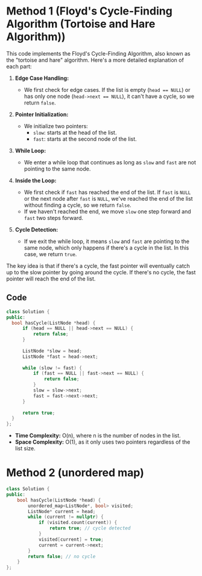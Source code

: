 
# Method 1 (Floyd's Cycle-Finding Algorithm (Tortoise and Hare Algorithm))

This code implements the Floyd's Cycle-Finding Algorithm, also known as the "tortoise and hare" algorithm. Here's a more detailed explanation of each part:

1. **Edge Case Handling:**
   - We first check for edge cases. If the list is empty (`head == NULL`) or has only one node (`head->next == NULL`), it can't have a cycle, so we return `false`.

2. **Pointer Initialization:**
   - We initialize two pointers:
     - `slow`: starts at the head of the list.
     - `fast`: starts at the second node of the list.

3. **While Loop:**
   - We enter a while loop that continues as long as `slow` and `fast` are not pointing to the same node.

4. **Inside the Loop:**
   - We first check if `fast` has reached the end of the list. If `fast` is `NULL` or the next node after `fast` is `NULL`, we've reached the end of the list without finding a cycle, so we return `false`.
   - If we haven't reached the end, we move `slow` one step forward and `fast` two steps forward.

5. **Cycle Detection:**
   - If we exit the while loop, it means `slow` and `fast` are pointing to the same node, which only happens if there's a cycle in the list. In this case, we return `true`.

The key idea is that if there's a cycle, the fast pointer will eventually catch up to the slow pointer by going around the cycle. If there's no cycle, the fast pointer will reach the end of the list.

## Code
  ```cpp
  class Solution {
public:
    bool hasCycle(ListNode *head) {
        if (head == NULL || head->next == NULL) {
            return false;
        }
        
        ListNode *slow = head;
        ListNode *fast = head->next;
        
        while (slow != fast) {
            if (fast == NULL || fast->next == NULL) {
                return false;
            }
            slow = slow->next;
            fast = fast->next->next;
        }
        
        return true;
    }
};
```
- **Time Complexity:** O(n), where n is the number of nodes in the list.
- **Space Complexity:** O(1), as it only uses two pointers regardless of the list size.

# Method 2 (unordered map)
```cpp
class Solution {
public:
    bool hasCycle(ListNode *head) {
        unordered_map<ListNode*, bool> visited;
        ListNode* current = head;
        while (current != nullptr) {
            if (visited.count(current)) {
                return true; // cycle detected
            }
            visited[current] = true;
            current = current->next;
        }
        return false; // no cycle
    }
};
```
